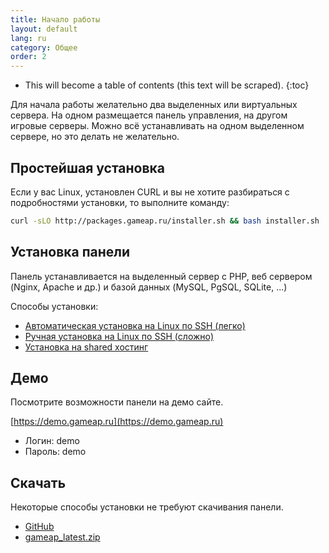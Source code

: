 ```yaml
---
title: Начало работы
layout: default
lang: ru
category: Общее
order: 2
---
```


* This will become a table of contents (this text will be scraped).
{:toc}

Для начала работы желательно два выделенных или виртуальных сервера. На одном размещается панель управления, на другом игровые серверы. Можно всё устанавливать на одном выделенном сервере, но это делать не желательно.

## Простейшая установка

Если у вас Linux, установлен CURL и вы не хотите разбираться с подробностями установки, то выполните команду:
```bash
curl -sLO http://packages.gameap.ru/installer.sh && bash installer.sh
```

## Установка панели

Панель устанавливается на выделенный сервер с PHP, веб сервером (Nginx, Apache и др.) и базой данных (MySQL, PgSQL, SQLite, ...)

Способы установки:

* [Автоматическая установка на Linux по SSH (легко)](/ru/auto_install.html)
* [Ручная установка на Linux по SSH (сложно)](/ru/manual_install.html)
* [Установка на shared хостинг](/ru/shared_install.html)

## Демо

Посмотрите возможности панели на демо сайте.

[https://demo.gameap.ru](https://demo.gameap.ru)

* Логин: demo
* Пароль: demo

## Скачать

Некоторые способы установки не требуют скачивания панели.

* [GitHub](https://github.com/et-nik/gameap)
* [gameap_latest.zip](http://www.gameap.ru/gameap_latest.zip)
